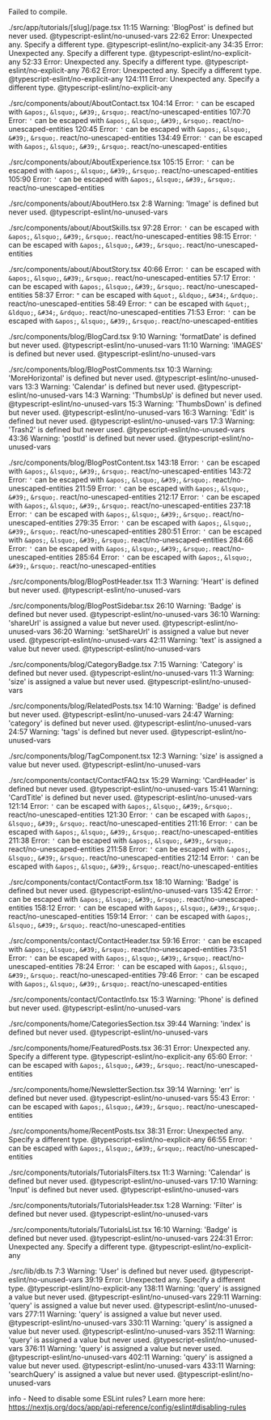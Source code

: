 Failed to compile.

./src/app/tutorials/[slug]/page.tsx
11:15 Warning: 'BlogPost' is defined but never used. @typescript-eslint/no-unused-vars
22:62 Error: Unexpected any. Specify a different type. @typescript-eslint/no-explicit-any
34:35 Error: Unexpected any. Specify a different type. @typescript-eslint/no-explicit-any
52:33 Error: Unexpected any. Specify a different type. @typescript-eslint/no-explicit-any
76:62 Error: Unexpected any. Specify a different type. @typescript-eslint/no-explicit-any
124:111 Error: Unexpected any. Specify a different type. @typescript-eslint/no-explicit-any

./src/components/about/AboutContact.tsx
104:14 Error: `'` can be escaped with `&apos;`, `&lsquo;`, `&#39;`, `&rsquo;`. react/no-unescaped-entities
107:70 Error: `'` can be escaped with `&apos;`, `&lsquo;`, `&#39;`, `&rsquo;`. react/no-unescaped-entities
120:45 Error: `'` can be escaped with `&apos;`, `&lsquo;`, `&#39;`, `&rsquo;`. react/no-unescaped-entities
134:49 Error: `'` can be escaped with `&apos;`, `&lsquo;`, `&#39;`, `&rsquo;`. react/no-unescaped-entities

./src/components/about/AboutExperience.tsx
105:15 Error: `'` can be escaped with `&apos;`, `&lsquo;`, `&#39;`, `&rsquo;`. react/no-unescaped-entities
105:90 Error: `'` can be escaped with `&apos;`, `&lsquo;`, `&#39;`, `&rsquo;`. react/no-unescaped-entities

./src/components/about/AboutHero.tsx
2:8 Warning: 'Image' is defined but never used. @typescript-eslint/no-unused-vars

./src/components/about/AboutSkills.tsx
97:28 Error: `'` can be escaped with `&apos;`, `&lsquo;`, `&#39;`, `&rsquo;`. react/no-unescaped-entities
98:15 Error: `'` can be escaped with `&apos;`, `&lsquo;`, `&#39;`, `&rsquo;`. react/no-unescaped-entities

./src/components/about/AboutStory.tsx
40:66 Error: `'` can be escaped with `&apos;`, `&lsquo;`, `&#39;`, `&rsquo;`. react/no-unescaped-entities
57:17 Error: `'` can be escaped with `&apos;`, `&lsquo;`, `&#39;`, `&rsquo;`. react/no-unescaped-entities
58:37 Error: `"` can be escaped with `&quot;`, `&ldquo;`, `&#34;`, `&rdquo;`. react/no-unescaped-entities
58:49 Error: `"` can be escaped with `&quot;`, `&ldquo;`, `&#34;`, `&rdquo;`. react/no-unescaped-entities
71:53 Error: `'` can be escaped with `&apos;`, `&lsquo;`, `&#39;`, `&rsquo;`. react/no-unescaped-entities

./src/components/blog/BlogCard.tsx
9:10 Warning: 'formatDate' is defined but never used. @typescript-eslint/no-unused-vars
11:10 Warning: 'IMAGES' is defined but never used. @typescript-eslint/no-unused-vars

./src/components/blog/BlogPostComments.tsx
10:3 Warning: 'MoreHorizontal' is defined but never used. @typescript-eslint/no-unused-vars
13:3 Warning: 'Calendar' is defined but never used. @typescript-eslint/no-unused-vars
14:3 Warning: 'ThumbsUp' is defined but never used. @typescript-eslint/no-unused-vars
15:3 Warning: 'ThumbsDown' is defined but never used. @typescript-eslint/no-unused-vars
16:3 Warning: 'Edit' is defined but never used. @typescript-eslint/no-unused-vars
17:3 Warning: 'Trash2' is defined but never used. @typescript-eslint/no-unused-vars
43:36 Warning: 'postId' is defined but never used. @typescript-eslint/no-unused-vars

./src/components/blog/BlogPostContent.tsx
143:18 Error: `'` can be escaped with `&apos;`, `&lsquo;`, `&#39;`, `&rsquo;`. react/no-unescaped-entities
143:72 Error: `'` can be escaped with `&apos;`, `&lsquo;`, `&#39;`, `&rsquo;`. react/no-unescaped-entities
211:59 Error: `'` can be escaped with `&apos;`, `&lsquo;`, `&#39;`, `&rsquo;`. react/no-unescaped-entities
212:17 Error: `'` can be escaped with `&apos;`, `&lsquo;`, `&#39;`, `&rsquo;`. react/no-unescaped-entities
237:18 Error: `'` can be escaped with `&apos;`, `&lsquo;`, `&#39;`, `&rsquo;`. react/no-unescaped-entities
279:35 Error: `'` can be escaped with `&apos;`, `&lsquo;`, `&#39;`, `&rsquo;`. react/no-unescaped-entities
280:51 Error: `'` can be escaped with `&apos;`, `&lsquo;`, `&#39;`, `&rsquo;`. react/no-unescaped-entities
284:66 Error: `'` can be escaped with `&apos;`, `&lsquo;`, `&#39;`, `&rsquo;`. react/no-unescaped-entities
285:64 Error: `'` can be escaped with `&apos;`, `&lsquo;`, `&#39;`, `&rsquo;`. react/no-unescaped-entities

./src/components/blog/BlogPostHeader.tsx
11:3 Warning: 'Heart' is defined but never used. @typescript-eslint/no-unused-vars

./src/components/blog/BlogPostSidebar.tsx
26:10 Warning: 'Badge' is defined but never used. @typescript-eslint/no-unused-vars
36:10 Warning: 'shareUrl' is assigned a value but never used. @typescript-eslint/no-unused-vars
36:20 Warning: 'setShareUrl' is assigned a value but never used. @typescript-eslint/no-unused-vars
42:11 Warning: 'text' is assigned a value but never used. @typescript-eslint/no-unused-vars

./src/components/blog/CategoryBadge.tsx
7:15 Warning: 'Category' is defined but never used. @typescript-eslint/no-unused-vars
11:3 Warning: 'size' is assigned a value but never used. @typescript-eslint/no-unused-vars

./src/components/blog/RelatedPosts.tsx
14:10 Warning: 'Badge' is defined but never used. @typescript-eslint/no-unused-vars
24:47 Warning: 'category' is defined but never used. @typescript-eslint/no-unused-vars
24:57 Warning: 'tags' is defined but never used. @typescript-eslint/no-unused-vars

./src/components/blog/TagComponent.tsx
12:3 Warning: 'size' is assigned a value but never used. @typescript-eslint/no-unused-vars

./src/components/contact/ContactFAQ.tsx
15:29 Warning: 'CardHeader' is defined but never used. @typescript-eslint/no-unused-vars
15:41 Warning: 'CardTitle' is defined but never used. @typescript-eslint/no-unused-vars
121:14 Error: `'` can be escaped with `&apos;`, `&lsquo;`, `&#39;`, `&rsquo;`. react/no-unescaped-entities
121:30 Error: `'` can be escaped with `&apos;`, `&lsquo;`, `&#39;`, `&rsquo;`. react/no-unescaped-entities
211:16 Error: `'` can be escaped with `&apos;`, `&lsquo;`, `&#39;`, `&rsquo;`. react/no-unescaped-entities
211:38 Error: `'` can be escaped with `&apos;`, `&lsquo;`, `&#39;`, `&rsquo;`. react/no-unescaped-entities
211:58 Error: `'` can be escaped with `&apos;`, `&lsquo;`, `&#39;`, `&rsquo;`. react/no-unescaped-entities
212:14 Error: `'` can be escaped with `&apos;`, `&lsquo;`, `&#39;`, `&rsquo;`. react/no-unescaped-entities

./src/components/contact/ContactForm.tsx
18:10 Warning: 'Badge' is defined but never used. @typescript-eslint/no-unused-vars
135:42 Error: `'` can be escaped with `&apos;`, `&lsquo;`, `&#39;`, `&rsquo;`. react/no-unescaped-entities
158:12 Error: `'` can be escaped with `&apos;`, `&lsquo;`, `&#39;`, `&rsquo;`. react/no-unescaped-entities
159:14 Error: `'` can be escaped with `&apos;`, `&lsquo;`, `&#39;`, `&rsquo;`. react/no-unescaped-entities

./src/components/contact/ContactHeader.tsx
59:16 Error: `'` can be escaped with `&apos;`, `&lsquo;`, `&#39;`, `&rsquo;`. react/no-unescaped-entities
73:51 Error: `'` can be escaped with `&apos;`, `&lsquo;`, `&#39;`, `&rsquo;`. react/no-unescaped-entities
78:24 Error: `'` can be escaped with `&apos;`, `&lsquo;`, `&#39;`, `&rsquo;`. react/no-unescaped-entities
79:46 Error: `'` can be escaped with `&apos;`, `&lsquo;`, `&#39;`, `&rsquo;`. react/no-unescaped-entities

./src/components/contact/ContactInfo.tsx
15:3 Warning: 'Phone' is defined but never used. @typescript-eslint/no-unused-vars

./src/components/home/CategoriesSection.tsx
39:44 Warning: 'index' is defined but never used. @typescript-eslint/no-unused-vars

./src/components/home/FeaturedPosts.tsx
36:31 Error: Unexpected any. Specify a different type. @typescript-eslint/no-explicit-any
65:60 Error: `'` can be escaped with `&apos;`, `&lsquo;`, `&#39;`, `&rsquo;`. react/no-unescaped-entities

./src/components/home/NewsletterSection.tsx
39:14 Warning: 'err' is defined but never used. @typescript-eslint/no-unused-vars
55:43 Error: `'` can be escaped with `&apos;`, `&lsquo;`, `&#39;`, `&rsquo;`. react/no-unescaped-entities

./src/components/home/RecentPosts.tsx
38:31 Error: Unexpected any. Specify a different type. @typescript-eslint/no-explicit-any
66:55 Error: `'` can be escaped with `&apos;`, `&lsquo;`, `&#39;`, `&rsquo;`. react/no-unescaped-entities

./src/components/tutorials/TutorialsFilters.tsx
11:3 Warning: 'Calendar' is defined but never used. @typescript-eslint/no-unused-vars
17:10 Warning: 'Input' is defined but never used. @typescript-eslint/no-unused-vars

./src/components/tutorials/TutorialsHeader.tsx
1:28 Warning: 'Filter' is defined but never used. @typescript-eslint/no-unused-vars

./src/components/tutorials/TutorialsList.tsx
16:10 Warning: 'Badge' is defined but never used. @typescript-eslint/no-unused-vars
224:31 Error: Unexpected any. Specify a different type. @typescript-eslint/no-explicit-any

./src/lib/db.ts
7:3 Warning: 'User' is defined but never used. @typescript-eslint/no-unused-vars
39:19 Error: Unexpected any. Specify a different type. @typescript-eslint/no-explicit-any
138:11 Warning: 'query' is assigned a value but never used. @typescript-eslint/no-unused-vars
229:11 Warning: 'query' is assigned a value but never used. @typescript-eslint/no-unused-vars
277:11 Warning: 'query' is assigned a value but never used. @typescript-eslint/no-unused-vars
330:11 Warning: 'query' is assigned a value but never used. @typescript-eslint/no-unused-vars
352:11 Warning: 'query' is assigned a value but never used. @typescript-eslint/no-unused-vars
376:11 Warning: 'query' is assigned a value but never used. @typescript-eslint/no-unused-vars
402:11 Warning: 'query' is assigned a value but never used. @typescript-eslint/no-unused-vars
433:11 Warning: 'searchQuery' is assigned a value but never used. @typescript-eslint/no-unused-vars

info - Need to disable some ESLint rules? Learn more here: https://nextjs.org/docs/app/api-reference/config/eslint#disabling-rules
